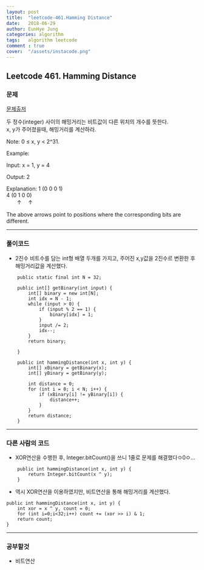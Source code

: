 ```yaml
---
layout: post
title:  "leetcode-461.Hamming Distance"
date:   2018-06-29
author: EunHye Jung
categories: algorithm
tags:	algorithm leetcode
comment : true
cover:  "/assets/instacode.png"
---
```

  
## Leetcode 461. Hamming Distance  
  
### 문제  
[문제출저](https://leetcode.com/problems/hamming-distance/description/)
  
두 정수(integer) 사이의 해밍거리는 비트값이 다른 위치의 개수를 뜻한다.  
x, y가 주어졌을때, 해밍거리를 계산하라.  
  
Note:
0 ≤ x, y < 2^31.

Example:

Input: x = 1, y = 4

Output: 2

Explanation:
1   (0 0 0 1)   
4   (0 1 0 0)   
　　↑ 　↑

The above arrows point to positions where the corresponding bits are different.
  
  
- - -
   
### 풀이코드	
* 2진수 비트수를 담는 int형 배열 두개를 가지고, 주어진 x,y값을 2진수르 변환한 후 해밍거리값을 계산했다.   
  
```
	public static final int N = 32;

	public int[] getBinary(int input) {
		int[] binary = new int[N];
		int idx = N - 1;
		while (input > 0) {
			if (input % 2 == 1) {
				binary[idx] = 1;
			}
			input /= 2;
			idx--;
		}
		return binary;

	}

	public int hammingDistance(int x, int y) {
		int[] xBinary = getBinary(x);
		int[] yBinary = getBinary(y);

		int distance = 0;
		for (int i = 0; i < N; i++) {
			if (xBinary[i] != yBinary[i]) {
				distance++;
			}
		}
		return distance;
	}
```
  

- - -
   
    
### 다른 사람의 코드   
* XOR연산을 수행한 후, Integer.bitCount()을 쓰니 1줄로 문제를 해결했다ㅇ0ㅇ...  
   
```
    public int hammingDistance(int x, int y) {
        return Integer.bitCount(x ^ y);
    }
```
   
* 역시 XOR연산을 이용하였지만, 비트연산을 통해 해밍거리를 계산했다.  
   
```
public int hammingDistance(int x, int y) {
    int xor = x ^ y, count = 0;
    for (int i=0;i<32;i++) count += (xor >> i) & 1;
    return count;
}
 ```
   
    
 
- - -
	    
### 공부할것
* 비트연산
  
